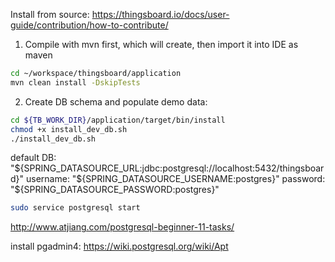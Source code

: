 Install from source: https://thingsboard.io/docs/user-guide/contribution/how-to-contribute/

1. Compile with mvn first, which will create,
then import it into IDE as maven 

```bash
cd ~/workspace/thingsboard/application
mvn clean install -DskipTests
```

2. Create DB schema and populate demo data:

```bash
cd ${TB_WORK_DIR}/application/target/bin/install
chmod +x install_dev_db.sh
./install_dev_db.sh
```

default DB:
"${SPRING_DATASOURCE_URL:jdbc:postgresql://localhost:5432/thingsboard}"
username: "${SPRING_DATASOURCE_USERNAME:postgres}"
password: "${SPRING_DATASOURCE_PASSWORD:postgres}"

```bash
sudo service postgresql start
```

http://www.atjiang.com/postgresql-beginner-11-tasks/

install pgadmin4: https://wiki.postgresql.org/wiki/Apt
